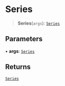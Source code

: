 # Series

> **Series**(`args`): [`Series`](reference/functions/Series.md)

## Parameters

• **args**: [`Series`](reference/functions/Series.md)

## Returns

[`Series`](reference/functions/Series.md)

